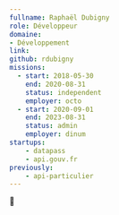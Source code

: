 ```yaml
---
fullname: Raphaël Dubigny
role: Développeur
domaine: 
- Développement
link:
github: rdubigny
missions:
  - start: 2018-05-30
    end: 2020-08-31
    status: independent
    employer: octo
  - start: 2020-09-01
    end: 2023-08-31
    status: admin
    employer: dinum
startups:
    - datapass
    - api.gouv.fr
previously:
    - api-particulier
---
```

🤯
